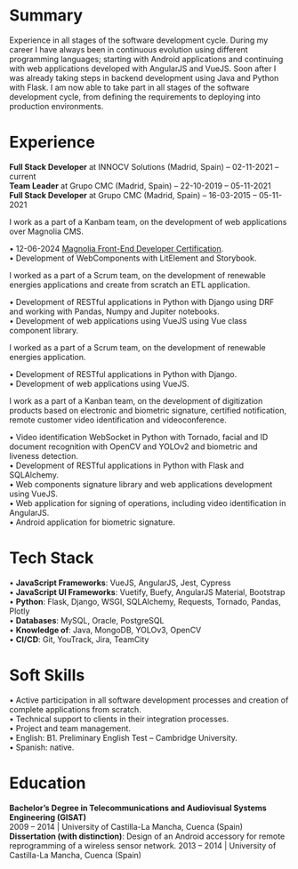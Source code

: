 # Summary

Experience in all stages of the software development cycle. During my career I have always been in continuous evolution using different programming languages; starting with Android applications and continuing with web applications developed with AngularJS and VueJS. Soon after I was already taking steps in backend development using Java and Python with Flask. I am now able to take part in all stages of the software development cycle, from defining the requirements to deploying into production environments.

# Experience

**Full Stack Developer** at INNOCV Solutions (Madrid, Spain) – 02-11-2021 – current<br/>
**Team Leader** at Grupo CMC (Madrid, Spain) – 22-10-2019 – 05-11-2021<br/>
**Full Stack Developer** at Grupo CMC (Madrid, Spain) – 16-03-2015 – 05-11-2021<br/>

I work as a part of a Kanbam team, on the development of web applications over Magnolia CMS.

• 12-06-2024 [Magnolia Front-End Developer Certification](https://www.magnolia-cms.com/es_ES/services/education/certification/certified/pablo-bascunana-saiz.html).<br/>
• Development of WebComponents with LitElement and Storybook.<br/>

I worked as a part of a Scrum team, on the development of renewable energies applications and create from scratch an ETL application.

• Development of RESTful applications in Python with Django using DRF and working with Pandas, Numpy and Jupiter notebooks.<br/>
• Development of web applications using VueJS using Vue class component library.

I worked as a part of a Scrum team, on the development of renewable energies application.

• Development of RESTful applications in Python with Django.<br/>
• Development of web applications using VueJS.

I work as a part of a Kanban team, on the development of digitization products based on electronic and biometric signature, certified notification, remote customer video identification and videoconference.

• Video identification WebSocket in Python with Tornado, facial and ID document recognition with OpenCV and YOLOv2 and biometric and liveness detection.<br/>
• Development of RESTful applications in Python with Flask and SQLAlchemy.<br/>
• Web components signature library and web applications development using VueJS.<br/>
• Web application for signing of operations, including video identification in AngularJS.<br/>
• Android application for biometric signature.<br/>

# Tech Stack

  • **JavaScript Frameworks**: VueJS, AngularJS, Jest, Cypress<br/>
  • **JavaScript UI Frameworks**: Vuetify, Buefy, AngularJS Material, Bootstrap<br/>
  • **Python**: Flask, Django, WSGI, SQLAlchemy, Requests, Tornado, Pandas, Plotly<br/>
  • **Databases**: MySQL, Oracle, PostgreSQL<br/>
  • **Knowledge of**: Java, MongoDB, YOLOv3, OpenCV<br/>
  • **CI/CD**: Git, YouTrack, Jira, TeamCity<br/>

# Soft Skills
  • Active participation in all software development processes and creation of complete applications from scratch.<br/>
  • Technical support to clients in their integration processes.<br/>
  • Project and team management.<br/>
  • English: B1. Preliminary English Test – Cambridge University.<br/>
  • Spanish: native.<br/>
  
# Education

  **Bachelor’s Degree in Telecommunications and Audiovisual Systems Engineering (GISAT)**<br/>
  2009 – 2014 | University of Castilla-La Mancha, Cuenca (Spain)<br/>
  **Dissertation (with distinction)**: Design of an Android accessory for remote reprogramming of a wireless sensor network. 2013 – 2014 | University of Castilla-La Mancha, Cuenca (Spain)<br/>
<!---
pablobascunana/pablobascunana is a ✨ special ✨ repository because its `README.md` (this file) appears on your GitHub profile.
You can click the Preview link to take a look at your changes.
--->

